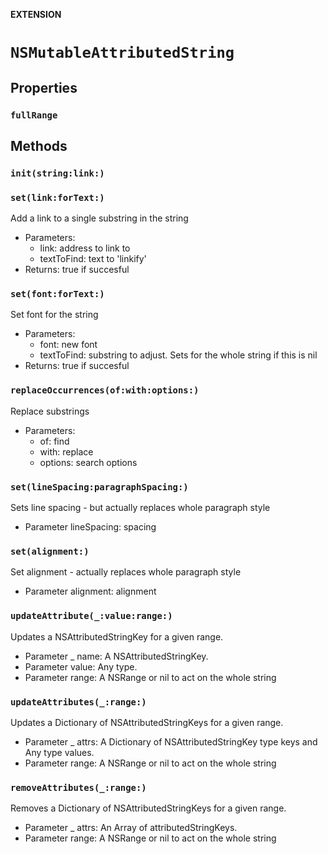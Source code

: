 **EXTENSION**

# `NSMutableAttributedString`

## Properties
### `fullRange`

## Methods
### `init(string:link:)`

### `set(link:forText:)`

Add a link to a single substring in the string

- Parameters:
  - link: address to link to
  - textToFind: text to 'linkify'
- Returns: true if succesful

### `set(font:forText:)`

Set font for the string

- Parameters:
  - font: new font
  - textToFind: substring to adjust. Sets for the whole string if this is nil
- Returns: true if succesful

### `replaceOccurrences(of:with:options:)`

Replace substrings

- Parameters:
  - of: find
  - with: replace
  - options: search options

### `set(lineSpacing:paragraphSpacing:)`

Sets line spacing - but actually replaces whole paragraph style

- Parameter lineSpacing: spacing

### `set(alignment:)`

Set alignment - actually replaces whole paragraph style

- Parameter alignment: alignment

### `updateAttribute(_:value:range:)`

Updates a NSAttributedStringKey for a given range.
- Parameter _ name: A NSAttributedStringKey.
- Parameter value: Any type.
- Parameter range: A NSRange or nil to act on the whole string

### `updateAttributes(_:range:)`

Updates a Dictionary of NSAttributedStringKeys for a given range.
- Parameter _ attrs: A Dictionary of NSAttributedStringKey type keys and Any type values.
- Parameter range: A NSRange or nil to act on the whole string

### `removeAttributes(_:range:)`

Removes a Dictionary of NSAttributedStringKeys for a given range.
- Parameter _ attrs: An Array of attributedStringKeys.
- Parameter range: A NSRange or nil to act on the whole string
